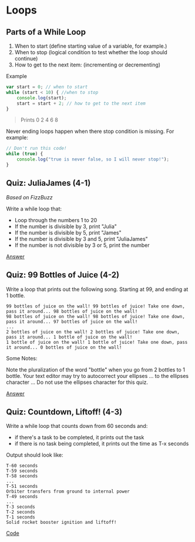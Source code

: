 # Loops

## Parts of a While Loop

1. When to start (define starting value of a variable, for example.)
2. When to stop (logical condition to test whether the loop should continue)
3. How to get to the next item: (incrementing or decrementing)

Example

```javascript
var start = 0; // when to start
while (start < 10) { //when to stop
	console.log(start);
	start = start + 2; // how to get to the next item
}
```

> Prints
> 0
> 2
> 4
> 6
> 8

Never ending loops happen when there stop condition is missing. For example:

```javascript
// Don't run this code!
while (true) {
	console.log("true is never false, so I will never stop!");
}
```

## Quiz: JuliaJames (4-1)

*Based on FizzBuzz*

Write a while loop that:

- Loop through the numbers 1 to 20
- If the number is divisible by 3, print "Julia"
- If the number is divisible by 5, print "James"
- If the number is divisible by 3 and 5, print "JuliaJames"
- If the number is not divisible by 3 or 5, print the number

[Answer](4-1_juliajames.js)

## Quiz: 99 Bottles of Juice (4-2)

Write a loop that prints out the following song. Starting at 99, and ending at 1 bottle.

```
99 bottles of juice on the wall! 99 bottles of juice! Take one down, pass it around... 98 bottles of juice on the wall!
98 bottles of juice on the wall! 98 bottles of juice! Take one down, pass it around... 97 bottles of juice on the wall!
...
2 bottles of juice on the wall! 2 bottles of juice! Take one down, pass it around... 1 bottle of juice on the wall!
1 bottle of juice on the wall! 1 bottle of juice! Take one down, pass it around... 0 bottles of juice on the wall!
```
Some Notes:

Note the pluralization of the word "bottle" when you go from 2 bottles to 1 bottle.
Your text editor may try to autocorrect your ellipses ... to the ellipses character … Do not use the ellipses character for this quiz.

[Answer](4-2_99_bottles_of_juice.js)

## Quiz: Countdown, Liftoff! (4-3)

Write a while loop that counts down from 60 seconds and:
- if there's a task to be completed, it prints out the task
- if there is no task being completed, it prints out the time as T-x seconds

Output should look like:
```
T-60 seconds
T-59 seconds
T-58 seconds
...
T-51 seconds
Orbiter transfers from ground to internal power
T-49 seconds
...
T-3 seconds
T-2 seconds
T-1 seconds
Solid rocket booster ignition and liftoff!
```

[Code](4-3_countdown_liftoff.js)
